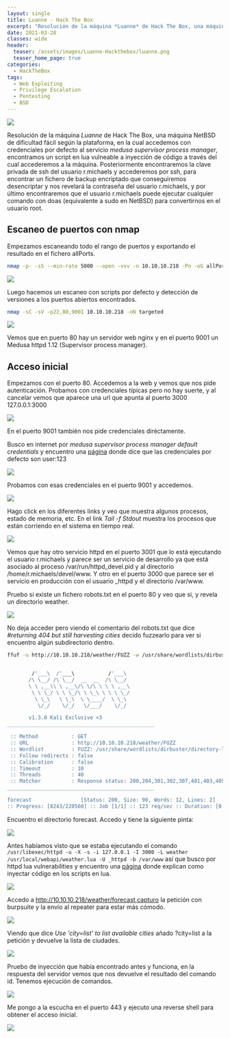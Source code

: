 ```yaml
---
layout: single
title: Luanne - Hack The Box
excerpt: "Resolución de la máquina *Luanne* de Hack The Box, una máquina NetBSD de dificultad fácil según la plataforma, en la cual accedemos con credenciales por defecto al servicio *medusa supervisor process manager*, encontramos un script en lua vulneable a inyección de código a través del cual accederemos a la máquina. Posteriormente encontraremos la clave privada de ssh del usuario r.michaels y accederemos por ssh, para encontrar un fichero de backup encriptado que conseguiremos desencriptar y nos revelará la contraseña del usuario r.michaels, y por último encontraremos que el usuario r.michaels puede ejecutar cualquier comando con doas (equivalente a sudo en NetBSD) para convertirnos en el usuario root."
date: 2021-03-28
classes: wide
header:
  teaser: /assets/images/Luanne-Hackthebox/luanne.png
  teaser_home_page: true
categories:
  - HackTheBox
tags:
  - Web Exploiting
  - Privilege Escalation
  - Pentesting
  - BSD
---
```


![](/assets/images/Luanne-Hackthebox/luanne.png)

Resolución de la máquina *Luanne* de Hack The Box, una máquina NetBSD de dificultad fácil según la plataforma, en la cual accedemos con credenciales por defecto al servicio *medusa supervisor process manager*, encontramos un script en lua vulneable a inyección de código a través del cual accederemos a la máquina. Posteriormente encontraremos la clave privada de ssh del usuario r.michaels y accederemos por ssh, para encontrar un fichero de backup encriptado que conseguiremos desencriptar y nos revelará la contraseña del usuario r.michaels, y por último encontraremos que el usuario r.michaels puede ejecutar cualquier comando con doas (equivalente a sudo en NetBSD) para convertirnos en el usuario root.

## Escaneo de puertos con nmap

Empezamos escaneando todo el rango de puertos y exportando el resultado en el fichero allPorts.

```bash
nmap -p- -sS --min-rate 5000 --open -vvv -n 10.10.10.218 -Pn -oG allPorts
```
![](/assets/images/Luanne-Hackthebox/allPorts.png)

Luego hacemos un escaneo con scripts por defecto y detección de versiones a los puertos abiertos encontrados.

```bash
nmap -sC -sV -p22,80,9001 10.10.10.218 -oN targeted
```
![](/assets/images/Luanne-Hackthebox/targeted.png)

Vemos que en puerto 80 hay un servidor web nginx y en el puerto 9001 un Medusa httpd 1.12 (Supervisor process manager).

## Acceso inicial

Empezamos con el puerto 80. Accedemos a la web y vemos que nos pide autenticación. Probamos con credenciales típicas pero no hay suerte, y al cancelar vemos que aparece una url que apunta al puerto 3000 127.0.0.1:3000

![](/assets/images/Luanne-Hackthebox/puerto80.png)

En el puerto 9001 también nos pide credenciales diréctamente.

Busco en internet por *medusa supervisor process manager default credentials* y encuentro una [página](https://readthedocs.org/projects/supervisor/downloads/pdf/latest/) donde dice que las credenciales por defecto son user:123

![](/assets/images/Luanne-Hackthebox/default.png)

Probamos con esas credenciales en el puerto 9001 y accedemos.

![](/assets/images/Luanne-Hackthebox/puerto9001.png)

Hago click en los diferentes links y veo que muestra algunos procesos, estado de memoria, etc. En el link *Tail -f Stdout* muestra los procesos que están corriendo en el sistema en tiempo real.

![](/assets/images/Luanne-Hackthebox/procesos.png)

Vemos que hay otro servicio httpd en el puerto 3001 que lo está ejecutando el usuario r.michaels y parece ser un servicio de desarrollo ya que está asociado al proceso /var/run/httpd_devel.pid y al directorio /home/r.michaels/devel/www. Y otro en el puerto 3000 que parece ser el servicio en producción con el usuario _httpd y el directorio /var/www.

Pruebo si existe un fichero robots.txt en el puerto 80 y veo que si, y revela un directorio weather.

![](/assets/images/Luanne-Hackthebox/robots.png)

No deja acceder pero viendo el comentario del robots.txt que dice *#returning 404 but still harvesting cities* decido fuzzearlo para ver si encuentro algún subdirectorio dentro.

```bash
ffuf -u http://10.10.10.218/weather/FUZZ -w /usr/share/wordlists/dirbuster/directory-list-2.3-medium.txt
```

```bash

        /'___\  /'___\           /'___\
       /\ \__/ /\ \__/  __  __  /\ \__/
       \ \ ,__\\ \ ,__\/\ \/\ \ \ \ ,__\
        \ \ \_/ \ \ \_/\ \ \_\ \ \ \ \_/
         \ \_\   \ \_\  \ \____/  \ \_\
          \/_/    \/_/   \/___/    \/_/

       v1.3.0 Kali Exclusive <3
________________________________________________

 :: Method           : GET
 :: URL              : http://10.10.10.218/weather/FUZZ
 :: Wordlist         : FUZZ: /usr/share/wordlists/dirbuster/directory-list-2.3-medium.txt
 :: Follow redirects : false
 :: Calibration      : false
 :: Timeout          : 10
 :: Threads          : 40
 :: Matcher          : Response status: 200,204,301,302,307,401,403,405
________________________________________________

forecast                [Status: 200, Size: 90, Words: 12, Lines: 2]
:: Progress: [8243/220560] :: Job [1/1] :: 123 req/sec :: Duration: [0:01:05] :: Errors: 0 ::
```

Encuentro el directorio forecast. Accedo y tiene la siguiente pinta:

![](/assets/images/Luanne-Hackthebox/forecast.png)

Antes habíamos visto que se estaba ejecutando el comando `/usr/libexec/httpd -u -X -s -i 127.0.0.1 -I 3000 -L weather /usr/local/webapi/weather.lua -U _httpd -b /var/www` así que busco por httpd lua vulnerabilities y encuentro una [página](https://www.syhunt.com/pt/index.php?n=Articles.LuaVulnerabilities) donde explican como inyectar código en los scripts en lua.

![](/assets/images/Luanne-Hackthebox/lua.png)

Accedo a http://10.10.10.218/weather/forecast,capturo la petición con burpsuite y la envío al repeater para estar más cómodo.

![](/assets/images/Luanne-Hackthebox/burp1.png)

Viendo que dice *Use 'city=list' to list available cities* añado ?city=list a la petición y devuelve la lista de ciudades.

![](/assets/images/Luanne-Hackthebox/burp2.png)

Pruebo de inyección que había encontrado antes y funciona, en la respuesta del servidor vemos que nos devuelve el resultado del comando id. Tenemos ejecución de comandos.

![](/assets/images/Luanne-Hackthebox/id.png)

Me pongo a la escucha en el puerto 443 y ejecuto una reverse shell para obtener el acceso inicial.

![](/assets/images/Luanne-Hackthebox/shell.png)





